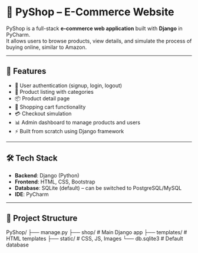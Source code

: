# 🛒 PyShop – E-Commerce Website

PyShop is a full-stack **e-commerce web application** built with **Django** in PyCharm.  
It allows users to browse products, view details, and simulate the process of buying online, similar to Amazon.

---

## 🚀 Features
- 🔐 User authentication (signup, login, logout)
- 🏬 Product listing with categories
- 📦 Product detail page
- 🛒 Shopping cart functionality
- 💳 Checkout simulation
- 📊 Admin dashboard to manage products and users
- ⚡ Built from scratch using Django framework

---

## 🛠️ Tech Stack
- **Backend**: Django (Python)
- **Frontend**: HTML, CSS, Bootstrap
- **Database**: SQLite (default) – can be switched to PostgreSQL/MySQL
- **IDE**: PyCharm

---

## 📂 Project Structure
PyShop/
├── manage.py
├── shop/ # Main Django app
├── templates/ # HTML templates
├── static/ # CSS, JS, Images
└── db.sqlite3 # Default database
